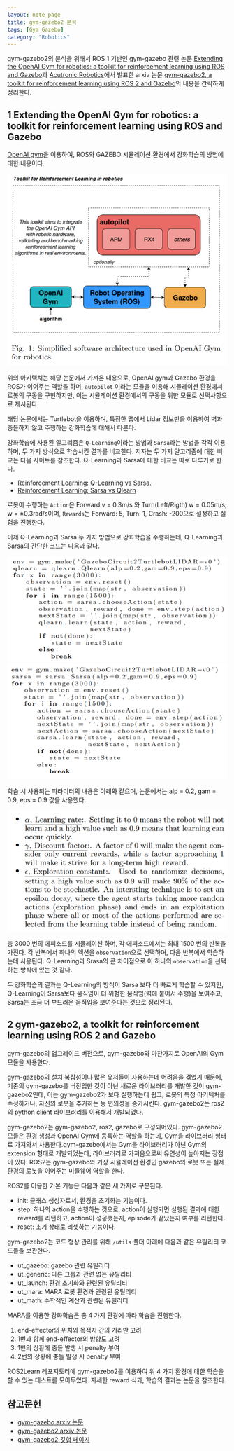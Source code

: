```yaml
---
layout: note_page
title: gym-gazebo2 분석
tags: [Gym Gazebo]
category: "Robotics"
---
```


gym-gazebo2의 분석을 위해서 ROS 1 기반인 gym-gazebo 관련 논문 [Extending the OpenAI Gym for robotics: a toolkit for reinforcement learning using ROS and Gazebo](https://arxiv.org/pdf/1608.05742.pdf)과 [Acutronic Robotics](https://acutronicrobotics.com/)에서 발표한 arxiv 논문 [gym-gazebo2, a toolkit for reinforcement learning using ROS 2 and Gazebo](https://arxiv.org/pdf/1903.06278.pdf)의 내용을 간략하게 정리한다.

## 1 Extending the OpenAI Gym for robotics: a toolkit for reinforcement learning using ROS and Gazebo

[OpenAI gym](https://www.gymlibrary.dev/)을 이용하여, ROS와 GAZEBO 시뮬레이션 환경에서 강화학습의 방법에 대한 내용이다.

<img src="/assets/img/posts/230304_gym_gazebo_architecture.png">

위의 아키텍처는 해당 논문에서 가져온 내용으로, OpenAI gym과 Gazebo 환경을 ROS가 이어주는 역할을 하며, `autopilot` 이라는 모듈을 이용해 시뮬레이션 환경에서 로봇의 구동을 구현하지만, 이는 시뮬레이션 환경에서의 구동을 위한 모듈로 선택사항으로 제시된다.

해당 논문에서는 Turtlebot을 이용하며, 특정한 맵에서 Lidar 정보만을 이용하여 벽과 충돌하지 않고 주행하는 강화학습에 대해서 다룬다.

강화학습에 사용된 알고리즘은 `Q-Learning`이라는 방법과 `Sarsa`라는 방법을 각각 이용하며, 두 가지 방식으로 학습시킨 결과를 비교한다. 저자는 두 가지 알고리즘에 대한 비교는 다음 사이트를 참조한다. Q-Learning과 Sarsa에 대한 비교는 따로 다루기로 한다.

* [Reinforcement Learning: Q-Learning vs Sarsa.](http://www.cse.unsw.edu.au/~cs9417ml/RL1/algorithms.html)
* [Reinforcement Learning: Sarsa vs Qlearn](https://studywolf.wordpress.com/2013/07/01/reinforcement-learning-sarsa-vs-q-learning/)

로봇이 수행하는 `Action`은 Forward v = 0.3m/s 와 Turn(Left/Rigth) w = 0.05m/s, w = $\pm$0.3rad/s이며, `Rewards`는 Forward: 5, Turn: 1, Crash: -200으로 설정하고 실험을 진행한다.

이제 Q-Learning과 Sarsa 두 가지 방법으로 강화학습을 수행하는데, Q-Learning과 Sarsa의 간단한 코드는 다음과 같다.

<img src="/assets/img/posts/230304_gym_gazebo_qlearning.png">
<img src="/assets/img/posts/230304_gym_gazebo_sarsa.png">

학습 시 사용되는 파라미터의 내용은 아래와 같으며, 논문에서는 alp = 0.2, gam = 0.9, eps = 0.9 값을 사용했다.

<img src="/assets/img/posts/230304_gym_gazebo_learning_parameters.png">

총 3000 번의 에피소드를 시뮬레이션 하며, 각 에피소드에서는 최대 1500 번의 반복을 가진다. 각 반복에서 하나의 액션을 `observation`으로 선택하며, 다음 반복에서 학습하는데 사용된다. Q-Learning과 Srasa의 큰 차이점으로 이 하나의 `observation`을 선택하는 방식에 있는 것 같다.

두 강화학습의 결과는 Q-Learning의 방식이 Sarsa 보다 더 빠르게 학습할 수 있지만, Q-Learning이 Sarsa보다 움직임이 더 위험한 움직임(벽에 붙어서 주행)을 보여주고, Sarsa는 조금 더 부드러운 움직임을 보여준다는 것으로 정리된다.

## 2 gym-gazebo2, a toolkit for reinforcement learning using ROS 2 and Gazebo

gym-gazebo의 업그레이드 버전으로, gym-gazebo와 마찬가지로 OpenAI의 Gym 모듈을 사용한다.

gym-gazebo의 설치 복잡성이나 많은 유저들이 사용하는데 어려움을 겪었기 때문에, 기존의 gym-gazebo를 버전업한 것이 아닌 새로운 라이브러리를 개발한 것이 gym-gazebo2인데, 이는 gym-gazebo2가 보다 실행하는데 쉽고, 로봇의 특정 아키텍처를 수정하거나, 자신의 로봇을 추가하는 등 편의성을 증가시킨다. gym-gazebo2는 ros2의 python client 라이브러리를 이용해서 개발되었다.

gym-gazebo2는 gym-gazebo2, ros2, gazebo로 구성되어있다. gym-gazebo2 모듈은 환경 생성과 OpenAI Gym에 등록하는 역할을 하는데, Gym을 라이브러리 형태로 가져와서 사용한다.gym-gazebo에서는 Gym을 라이브러리가 아닌 Gym의 extension 형태로 개발되었는데, 라이브러리로 가져옴으로써 유연성이 높아지는 장점이 있다. ROS2는 gym-gazebo와 가상 시뮬레이션 환경인 gazebo의 로봇 또는 실제 환경의 로봇을 이어주는 미들웨어 역할을 한다.

ROS2를 이용한 기본 기능은 다음과 같은 세 가지로 구분된다.
- init: 클래스 생성자로서, 환경을 초기화는 기능이다. 
- step: 하나의 action을 수행하는 것으로, action이 실행되면 실행된 결과에 대한 reward를 리턴하고, action이 성공했는지, episode가 끝났는지 여부를 리턴한다.
- reset: 초기 상태로 리셋하는 기능이다.

gym-gazebo2는 코드 형상 관리를 위해 `/utils` 폴더 아래에 다음과 같은 유틸리티 코드들을 보관한다.
- ut_gazebo: gazebo 관련 유틸리티
- ut_generic: 다른 그룹과 관련 없는 유틸리티
- ut_launch: 환경 초기화와 관련된 유틸리티
- ut_mara: MARA 로봇 환경과 관련된 유틸리티
- ut_math: 수학적인 계산과 관련된 유틸리티

MARA를 이용한 강화학습은 총 4 가지 환경에 따라 학습을 진행한다.
1. end-effector의 위치와 목적지 간의 거리만 고려
2. 1번과 함께 end-effector의 방향도 고려
3. 1번의 상황에 충돌 발생 시 penalty 부여
4. 2번의 상황에 충돌 발생 시 penalty 부여

ROS2Learn 레포지토리에 gym-gazebo2를 이용하여 위 4 가지 환경에 대한 학습을 할 수 있는 테스트를 모아두었다. 자세한 reward 식과, 학습의 결과는 논문을 참조한다.

## 참고문헌

- [gym-gazebo arxiv 논문](https://arxiv.org/pdf/1608.05742.pdf)
- [gym-gazebo2 arxiv 논문](https://arxiv.org/pdf/1903.06278.pdf)
- [gym-gazebo2 깃헙 페이지](https://github.com/AcutronicRobotics/gym-gazebo2)
